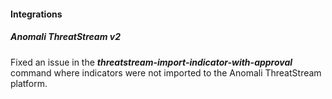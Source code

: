 
#### Integrations
##### Anomali ThreatStream v2
Fixed an issue in the ***threatstream-import-indicator-with-approval*** command where indicators were not imported to the Anomali ThreatStream platform. 

